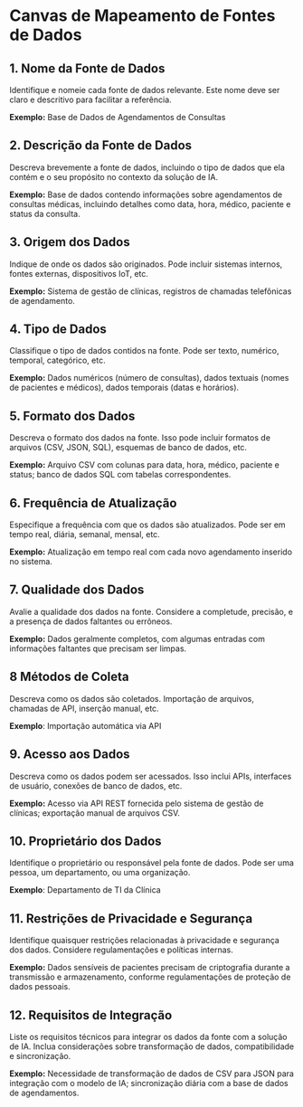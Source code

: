 # Canvas de Mapeamento de Fontes de Dados

## 1. Nome da Fonte de Dados

Identifique e nomeie cada fonte de dados relevante. Este nome deve ser claro e descritivo para facilitar a referência.

**Exemplo:** Base de Dados de Agendamentos de Consultas

## 2. Descrição da Fonte de Dados

Descreva brevemente a fonte de dados, incluindo o tipo de dados que ela contém e o seu propósito no contexto da solução de IA.

**Exemplo:** Base de dados contendo informações sobre agendamentos de consultas médicas, incluindo detalhes como data, hora, médico, paciente e status da consulta.

## 3. Origem dos Dados

Indique de onde os dados são originados. Pode incluir sistemas internos, fontes externas, dispositivos IoT, etc.

**Exemplo:** Sistema de gestão de clínicas, registros de chamadas telefônicas de agendamento.

## 4. Tipo de Dados

Classifique o tipo de dados contidos na fonte. Pode ser texto, numérico, temporal, categórico, etc.

**Exemplo:** Dados numéricos (número de consultas), dados textuais (nomes de pacientes e médicos), dados temporais (datas e horários).

## 5. Formato dos Dados

Descreva o formato dos dados na fonte. Isso pode incluir formatos de arquivos (CSV, JSON, SQL), esquemas de banco de dados, etc.

**Exemplo:** Arquivo CSV com colunas para data, hora, médico, paciente e status; banco de dados SQL com tabelas correspondentes.

## 6. Frequência de Atualização

Especifique a frequência com que os dados são atualizados. Pode ser em tempo real, diária, semanal, mensal, etc.

**Exemplo:** Atualização em tempo real com cada novo agendamento inserido no sistema.

## 7. Qualidade dos Dados

Avalie a qualidade dos dados na fonte. Considere a completude, precisão, e a presença de dados faltantes ou errôneos.

**Exemplo:** Dados geralmente completos, com algumas entradas com informações faltantes que precisam ser limpas.

## 8 Métodos de Coleta

Descreva como os dados são coletados. Importação de arquivos, chamadas de API, inserção manual, etc.

**Exemplo**: Importação automática via API

## 9. Acesso aos Dados

Descreva como os dados podem ser acessados. Isso inclui APIs, interfaces de usuário, conexões de banco de dados, etc.

**Exemplo:** Acesso via API REST fornecida pelo sistema de gestão de clínicas; exportação manual de arquivos CSV.

## 10. Proprietário dos Dados

Identifique o proprietário ou responsável pela fonte de dados. Pode ser uma pessoa, um departamento, ou uma organização.

**Exemplo**: Departamento de TI da Clínica

## 11. Restrições de Privacidade e Segurança

Identifique quaisquer restrições relacionadas à privacidade e segurança dos dados. Considere regulamentações e políticas internas.

**Exemplo:** Dados sensíveis de pacientes precisam de criptografia durante a transmissão e armazenamento, conforme regulamentações de proteção de dados pessoais.

## 12. Requisitos de Integração

Liste os requisitos técnicos para integrar os dados da fonte com a solução de IA. Inclua considerações sobre transformação de dados, compatibilidade e sincronização.

**Exemplo:** Necessidade de transformação de dados de CSV para JSON para integração com o modelo de IA; sincronização diária com a base de dados de agendamentos.
